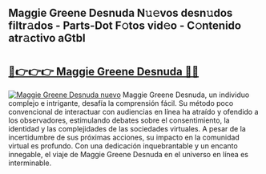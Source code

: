 ## Maggie Greene Desnuda N𝚞𝚎vos desn𝚞dos filtr𝚊dos - Parts-Dot F𝚘tos vid𝚎o - C𝚘ntenido atr𝚊ctivo aGtbl

# <h2><a href="http://mbbpde.tromn.icu/?c=Maggie+Greene+Desnuda">🔗👉👉👉 Maggie Greene Desnuda 🔗🔗</a></h2>

[![Maggie Greene Desnuda nuevo](https://i.imgur.com/pEAQMta.gif)](http://mbbpde.tromn.icu/?c=Maggie+Greene+Desnuda)
Maggie Greene Desnuda, un individuo complejo e intrigante, desafía la comprensión fácil. Su método poco convencional de interactuar con audiencias en línea ha atraído y ofendido a los observadores, estimulando debates sobre el consentimiento, la identidad y las complejidades de las sociedades virtuales. A pesar de la incertidumbre de sus próximas acciones, su impacto en la comunidad virtual es profundo. Con una dedicación inquebrantable y un encanto innegable, el viaje de Maggie Greene Desnuda en el universo en línea es interminable.
